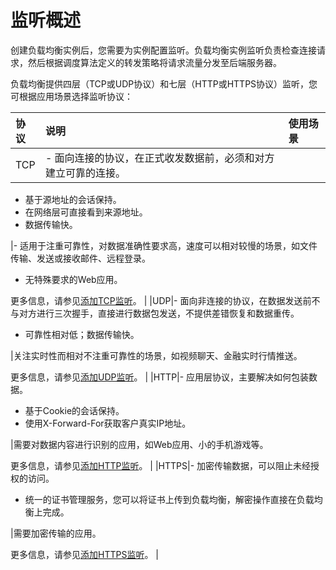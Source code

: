 # 监听概述

创建负载均衡实例后，您需要为实例配置监听。负载均衡实例监听负责检查连接请求，然后根据调度算法定义的转发策略将请求流量分发至后端服务器。

负载均衡提供四层（TCP或UDP协议）和七层（HTTP或HTTPS协议）监听，您可根据应用场景选择监听协议：

|协议|说明|使用场景|
|:-|:-|:---|
|TCP|-   面向连接的协议，在正式收发数据前，必须和对方建立可靠的连接。
-   基于源地址的会话保持。
-   在网络层可直接看到来源地址。
-   数据传输快。

|-   适用于注重可靠性，对数据准确性要求高，速度可以相对较慢的场景，如文件传输、发送或接收邮件、远程登录。
-   无特殊要求的Web应用。

更多信息，请参见[添加TCP监听](/intl.zh-CN/传统型负载均衡CLB/用户指南/监听/添加TCP监听.md)。 |
|UDP|-   面向非连接的协议，在数据发送前不与对方进行三次握手，直接进行数据包发送，不提供差错恢复和数据重传。
-   可靠性相对低；数据传输快。

|关注实时性而相对不注重可靠性的场景，如视频聊天、金融实时行情推送。

更多信息，请参见[添加UDP监听](/intl.zh-CN/传统型负载均衡CLB/用户指南/监听/添加UDP监听.md)。 |
|HTTP|-   应用层协议，主要解决如何包装数据。
-   基于Cookie的会话保持。
-   使用X-Forward-For获取客户真实IP地址。

|需要对数据内容进行识别的应用，如Web应用、小的手机游戏等。

更多信息，请参见[添加HTTP监听](/intl.zh-CN/传统型负载均衡CLB/用户指南/监听/添加HTTP监听.md)。 |
|HTTPS|-   加密传输数据，可以阻止未经授权的访问。
-   统一的证书管理服务，您可以将证书上传到负载均衡，解密操作直接在负载均衡上完成。

|需要加密传输的应用。

更多信息，请参见[添加HTTPS监听](/intl.zh-CN/传统型负载均衡CLB/用户指南/监听/添加HTTPS监听.md)。 |

